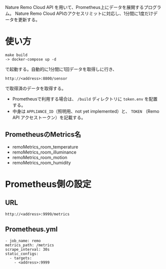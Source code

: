 Nature Remo Cloud API を用いて、Prometheus上にデータを展開するプログラム。
Nature Remo Cloud APIのアクセスリミットに対応し、1分間に1度だけデータを更新する。

# 使い方
    make build
    -> docker-compose up -d

で起動する。自動的に1分間に1回データを取得しに行き、

    http://<address>:8800/sensor

で取得済のデータを取得する。

- Prometheusで利用する場合は、 `/build` ディレクトリに `token.env` を配置する。
- 中身は `APPLIANCE_ID`（照明用、not yet implemented）と、 `TOKEN` （Remo API アクセストークン）を記載する。

## PrometheusのMetrics名
- remoMetrics_room_temperature
- remoMetrics_room_illuminance
- remoMetrics_room_motion
- remoMetrics_room_humidity

# Prometheus側の設定

## URL
    http://<address>:9999/metrics
## Prometheus.yml
    - job_name: remo
    metrics_path: /metrics
    scrape_interval: 30s
    static_configs:
      - targets:
        - <address>:9999
